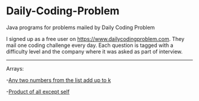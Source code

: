 # Daily-Coding-Problem
Java programs for problems mailed by Daily Coding Problem

I signed up as a free user on https://www.dailycodingproblem.com. They mail one coding challenge every day.
Each question is tagged with a difficulty level and the company where it was asked as part of interview.

----------------------------------------
Arrays:

-[Any two numbers from the list add up to k](Problem1.java)

-[Product of all except self](Problem2.java)
